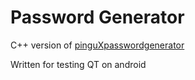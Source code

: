 # Password Generator

C++ version of <a href="https://gitlab.com/_pinguX/android_passwordgenerator">pinguXpasswordgenerator</a>

Written for testing QT on android
